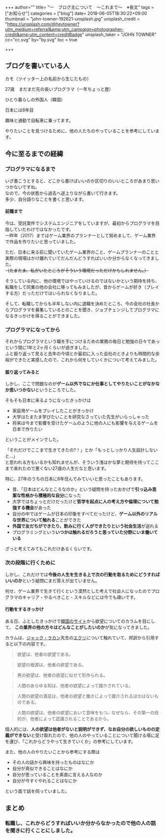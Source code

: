 +++
author=""
title= "一　ブログ主について　〜これまで〜　※長文"
tags = ["お知らせ"]
categories = ["blog"]
date= 2018-06-05T18:30:22+09:00
thumbnail = "john-towner-192621-unsplash.jpg"
unsplash_credit = "https://unsplash.com/@heytowner?utm_medium=referral&amp;utm_campaign=photographer-credit&amp;utm_content=creditBadge"
unsplash_taker = "JOHN TOWNER"
cc="cc.svg"
by="by.svg"
toc = true

+++

## ブログを書いている人
カモ（ツイッター上の名前から生じたもの）


27歳　まだまだ先の長いプログラマ（一年ちょっと歴）


ひとり暮らしの外国人（韓国）


日本には8年目


趣味と通勤で自転車に乗ってます。


やりたいことを見つけるために、他の人たちのやっていることを参考にしています。


## 今に至るまでの経緯

### プログラマになるまで
いざ書こうとすると、どこから書けばいいのか区切りのいいところがあまり思いつかないですね。<br>
なので、今の状態から過去へ逆上りながら書いて行きます。<br>
多少、自分語りなことを書くと思います。


#### 前職まで
今は、受託案件でシステムエンジニアをしていますが、最初からプログラマを目指していたわけではなかったです。<br>
一昨年（2017）まではゲーム業界のプランナーとして努めまして、ゲーム業界で作品を作りたいと思っていました。<br>


ただ、日本に来る前に聞いていたゲーム業界のこと、ゲームプランナーのことと実際の現場はかけ離れていてだんだんどうすればいいか分からなくなってきました。<br>
<del>（たまたま、私がいたところがそういう環境だっただけかもしれません。）</del>


そうしている内に、他の環境ではやっていけるのではないかという期待を持ち、転職をして同業の他の会社に移ってもみましたが、昔からゲームが好き（プレイする方）だっただけではいられなくなりました。


そして、転職してからも半年しない内に退職を決めたところ、今の会社の社長からプログラマを募集しているとのことを聞き、ジョブチェンジしてプログラマになるきっかけを得ることができました。


### プログラマになってから
それからプログラマという職を手につけるための業務の毎日と勉強の日々であっという間に1年と2ヶ月くらいが過ぎました。<br>
ふと振り返って見ると去年の今頃とか最初に入った会社のときよりも時間的な余裕ができたと実感したので、これから何をしていくかについて考えてみました。

#### 振り返ってみると
しかし、ここで問題なのが<strong>ゲーム以外でなにか仕事としてやりたいことがなかなか思いつかない</strong>というところでした。<br>


そもそも日本に来るようになったきっかけは


- 家庭用ゲームをプレイしたことがきっかけ
- 大学はたまたま学びたいことを研究なさっていた先生がいらっしゃった
- 将来は今まで影響を受けたゲームのように他の人にも影響を与えるゲームを日本で作りたい


ということがメインでした。


「それだけでここまで生きてきたの?！」とか「もっとしっかり人生設計しないと…」<br>
と思われる方もいるかも知れませんが、そういう浅はかな夢と期待を持ってここまで来れたので悪くない27歳の人生だなと思います。


特に、27年のうちの日本に8年住んでみていいと思ったこともあります。


- 昔、「日本はどんなところなのか」という疑問を持ったおかげで<strong>引っ込み思案な性格から積極的な自分</strong>になった
- 大学ではちょっとだけだったけど<strong>哲学を起点に人の考え方や倫理について勉強する機会</strong>があった
- 自分の中ではゲームが日本の印象をすべてだったけど、<strong>ゲーム以外のリアルな世界について触れる</strong>ことができた
- <strong>外国で友だちができたり、飲みに行く人ができたりという社会生活</strong>が送れる
- プログラミングという<strong>いつかは触れるだろうと思っていた分野にいま働いている</strong>



ざっと考えてみてもこれだけあるくらいです。

### 次の段階に行くために

しかし、これだけでは<strong>今後の人生を生きる上で次の行動を取るためにどうすればいいのか</strong>という疑問にまだ答えが出ていません。

何せ、ゲーム業界で生きて行くという漠然とした考えで社会人になったのでプログラマのキャリア・やるべきこと・スキルなどには今でも疎いです。

#### 行動をするきっかけ
ある日、ふとしたきっかけで<a href="http://ppss.kr/archives/159046" target="_blank">韓国のサイト</a>から欲望についてのカラムを目にして、
<strong>この業界の他の方々はどんなことがしたいのか</strong>が気になってきました。
<aside>
カラムは、<a href="https://ja.wikipedia.org/wiki/%E3%82%B8%E3%83%A3%E3%83%83%E3%82%AF%E3%83%BB%E3%83%A9%E3%82%AB%E3%83%B3" target="_blank">ジャック・ラカン</a>先生の<a href="https://www.amazon.co.jp/%E3%82%A8%E3%82%AF%E3%83%AA-1-%E3%82%B8%E3%83%A3%E3%83%83%E3%82%AF%E3%83%BB%E3%83%A9%E3%82%AB%E3%83%B3/dp/4335650043" target="_blank">エクリ</a>について触れていて、邦訳から引用すると以下の内容です。

> 欲望は、他者の欲望である。

> 欲望の根源は、他者の欲望である。

> 男の欲望は、他者の欲望に似せて形作られる。

> 人間のあらゆる知は、他者の欲望によって媒介されている。

> 人間の欲望の満足は、他者の欲望と働きによって媒介されるほかはないものである。

> 人間の欲望は、他者の欲望において意味をもつ。なぜなら、その第一の目的が、他者によって認識されることであるから。

</aside>

個人的には、<strong>人の欲望は他者がないと説明ができず、なお自分の欲しいものの定義ができない</strong>と受け取れたので、他の人のやっていることについて聞ける場に足を運び、「これからどうやって生きていくか」の参考にしています。
<aside>
また、他の人のやりたいことから参考にする際は

- その人の話から興味を持ったものはなにか
- 自分が真似できることはなにか
- 自分が思っていることを素直に言える人なのか
- 自分が今すぐやれることはなにか

という面で話を伺っていました。
</aside>

## まとめ

### 転職し、これからどうすればいいか分からなかったので他の人の話を聞きに行くことにしました。
